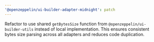 ```yaml
---
'@openzeppelin/ui-builder-adapter-midnight': patch
---
```


Refactor to use shared `getBytesSize` function from `@openzeppelin/ui-builder-utils` instead of local implementation. This ensures consistent bytes size parsing across all adapters and reduces code duplication.
